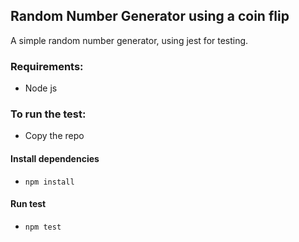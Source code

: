 ## Random Number Generator using a coin flip

A simple random number generator, using jest for testing.

### Requirements: 

* Node js

### To run the test:

* Copy the repo
#### Install dependencies
* `npm install`
#### Run test
* `npm test`